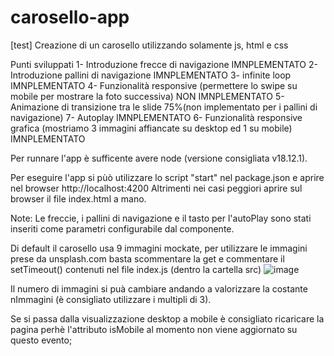 # carosello-app
[test] Creazione di un carosello utilizzando solamente js, html e css


Punti sviluppati
1- Introduzione frecce di navigazione IMNPLEMENTATO
2- Introduzione pallini di navigazione IMNPLEMENTATO
3- infinite loop IMNPLEMENTATO
4- Funzionalità responsive (permettere lo swipe su mobile per mostrare la foto successiva) NON IMNPLEMENTATO
5- Animazione di transizione tra le slide 75%(non implementato per i pallini di navigazione)
7- Autoplay IMNPLEMENTATO
6- Funzionalità responsive grafica (mostriamo 3 immagini affiancate su desktop ed 1 su mobile) IMNPLEMENTATO

Per runnare l'app è sufficente avere node (versione consigliata v18.12.1).

Per eseguire l'app si pùò utilizzare lo script "start" nel package.json e aprire nel browser http://localhost:4200
Altrimenti nei casi peggiori aprire sul browser il file index.html a mano.

Note:
Le freccie, i pallini di navigazione e il tasto per l'autoPlay sono stati inseriti come parametri configurabile dal componente.

<app-carosello
    showarrow="true"
    showradios="true"
    showinfiniteloop="true">
</app-carosello>

Di default il carosello usa 9 immagini mockate, per utilizzare le immagini prese da unsplash.com basta scommentare la get e commentare il setTimeout() contenuti nel file index.js  (dentro la cartella src) 
![image](https://github.com/BallaV2/carosello-app/assets/84376774/17f1b13d-3d1f-4223-8af8-c1b06b1cd209)

Il numero di immagini si puà cambiare andando a valorizzare la costante nImmagini (è consigliato utilizzare i multipli di 3).

Se si passa dalla visualizzazione desktop a mobile è consigliato ricaricare la pagina perhè l'attributo isMobile al momento non viene aggiornato su questo evento;
